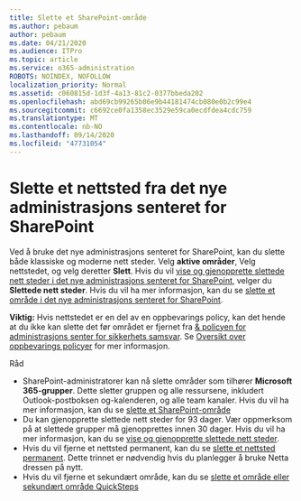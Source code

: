 ```yaml
---
title: Slette et SharePoint-område
ms.author: pebaum
author: pebaum
ms.date: 04/21/2020
ms.audience: ITPro
ms.topic: article
ms.service: o365-administration
ROBOTS: NOINDEX, NOFOLLOW
localization_priority: Normal
ms.assetid: c060815d-1d3f-4a13-81c2-0377bbeda202
ms.openlocfilehash: abd69cb99265b06e9b44181474cb080e0b2c99e4
ms.sourcegitcommit: c6692ce0fa1358ec3529e59ca0ecdfdea4cdc759
ms.translationtype: MT
ms.contentlocale: nb-NO
ms.lasthandoff: 09/14/2020
ms.locfileid: "47731054"
---
```

# <a name="delete-a-site-from-the-new-sharepoint-admin-center"></a>Slette et nettsted fra det nye administrasjons senteret for SharePoint

Ved å bruke det nye administrasjons senteret for SharePoint, kan du slette både klassiske og moderne nett steder. Velg **aktive områder**, Velg nettstedet, og velg deretter **Slett**. Hvis du vil [vise og gjenopprette slettede nett steder i det nye administrasjons senteret for SharePoint](https://docs.microsoft.com/sharepoint/view-and-restore-deleted-sites-in-new-admin-center), velger du **Slettede nett steder**. Hvis du vil ha mer informasjon, kan du se [slette et område i det nye administrasjons senteret for SharePoint](https://docs.microsoft.com/sharepoint/delete-site-collection#delete-a-site-in-the-new-sharepoint-admin-center).

**Viktig:** Hvis nettstedet er en del av en oppbevarings policy, kan det hende at du ikke kan slette det før området er fjernet fra [ &amp; policyen for administrasjons senter for sikkerhets samsvar](https://protection.office.com/?rfr=AdminCenter#/homepage). Se [Oversikt over oppbevarings policyer](https://docs.microsoft.com/microsoft-365/compliance/retention-policies) for mer informasjon. 

Råd
- SharePoint-administratorer kan nå slette områder som tilhører **Microsoft 365-grupper**. Dette sletter gruppen og alle ressursene, inkludert Outlook-postboksen og-kalenderen, og alle team kanaler. Hvis du vil ha mer informasjon, kan du se [slette et SharePoint-område](https://docs.microsoft.com/sharepoint/manage-sites-in-new-admin-center#delete-a-site)
- Du kan gjenopprette slettede nett steder for 93 dager. Vær oppmerksom på at slettede grupper må gjenopprettes innen 30 dager. Hvis du vil ha mer informasjon, kan du se [vise og gjenopprette slettede nett steder](https://docs.microsoft.com/sharepoint/view-and-restore-deleted-sites-in-new-admin-center).
- Hvis du vil fjerne et nettsted permanent, kan du se [slette et nettsted permanent](https://docs.microsoft.com/sharepoint/delete-site-collection#permanently-delete-a-site). Dette trinnet er nødvendig hvis du planlegger å bruke Netta dressen på nytt. 
- Hvis du vil fjerne et sekundært område, kan du se [slette et område eller sekundært område QuickSteps](https://support.office.com/article/Delete-a-SharePoint-site-or-subsite-bc37b743-0cef-475e-9a8c-8fc4d40179fb#__bkmkshortcut)
